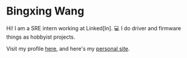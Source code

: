 # Bingxing Wang

Hi! I am a SRE intern working at Linked[In]. 💻 I do driver and firmware things as hobbyist projects.

Visit my profile [here](https://www.linkedin.com/in/imbushuo/), and here's my [personal site](https://www.imbushuo.net).
